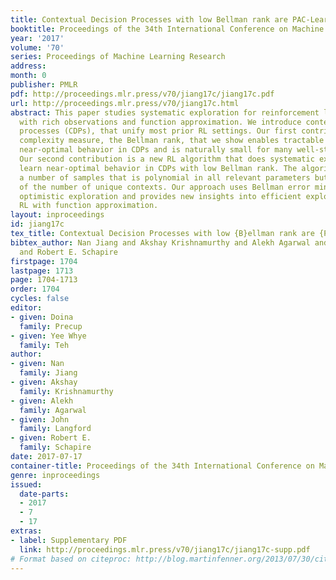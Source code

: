 ```yaml
---
title: Contextual Decision Processes with low Bellman rank are PAC-Learnable
booktitle: Proceedings of the 34th International Conference on Machine Learning
year: '2017'
volume: '70'
series: Proceedings of Machine Learning Research
address: 
month: 0
publisher: PMLR
pdf: http://proceedings.mlr.press/v70/jiang17c/jiang17c.pdf
url: http://proceedings.mlr.press/v70/jiang17c.html
abstract: This paper studies systematic exploration for reinforcement learning (RL)
  with rich observations and function approximation. We introduce contextual decision
  processes (CDPs), that unify most prior RL settings. Our first contribution is a
  complexity measure, the Bellman rank, that we show enables tractable learning of
  near-optimal behavior in CDPs and is naturally small for many well-studied RL models.
  Our second contribution is a new RL algorithm that does systematic exploration to
  learn near-optimal behavior in CDPs with low Bellman rank. The algorithm requires
  a number of samples that is polynomial in all relevant parameters but independent
  of the number of unique contexts. Our approach uses Bellman error minimization with
  optimistic exploration and provides new insights into efficient exploration for
  RL with function approximation.
layout: inproceedings
id: jiang17c
tex_title: Contextual Decision Processes with low {B}ellman rank are {PAC}-Learnable
bibtex_author: Nan Jiang and Akshay Krishnamurthy and Alekh Agarwal and John Langford
  and Robert E. Schapire
firstpage: 1704
lastpage: 1713
page: 1704-1713
order: 1704
cycles: false
editor:
- given: Doina
  family: Precup
- given: Yee Whye
  family: Teh
author:
- given: Nan
  family: Jiang
- given: Akshay
  family: Krishnamurthy
- given: Alekh
  family: Agarwal
- given: John
  family: Langford
- given: Robert E.
  family: Schapire
date: 2017-07-17
container-title: Proceedings of the 34th International Conference on Machine Learning
genre: inproceedings
issued:
  date-parts:
  - 2017
  - 7
  - 17
extras:
- label: Supplementary PDF
  link: http://proceedings.mlr.press/v70/jiang17c/jiang17c-supp.pdf
# Format based on citeproc: http://blog.martinfenner.org/2013/07/30/citeproc-yaml-for-bibliographies/
---
```


